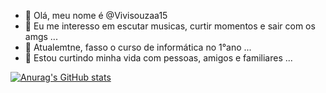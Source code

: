 - 👋 Olá, meu nome é @Vivisouzaa15
- 👀 Eu me interesso em escutar musicas, curtir momentos e sair com os amgs ...
- 🌱 Atualemtne, fasso o curso de informática no 1°ano ...
- 💞️ Estou curtindo minha vida com pessoas, amigos e familiares ...

[![Anurag's GitHub stats](https://github-readme-stats.vercel.app/api?username=Vivisouzaa15)](https://github.com/Vivisouzaa15/github-readme-stats)
 
